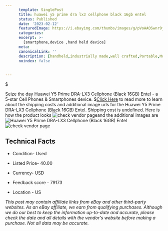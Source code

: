 ```yaml
---
      template: SinglePost
      title: huawei y5 prime dra lx3 cellphone black 16gb entel
      status: Published
      date: '2023-02-12'
      featuredImage: https://i.ebayimg.com/thumbs/images/g/pVoAAOSwnr9j3CB2/s-l225.jpg
      categories: 
      excerpt: >-
        [smartphone,device ,hand held device]
      meta:
      canonicalLink: ''
      description: [handheld,industrially made,well crafted,Portable,Mobile,Compact,Convenient,Lightweight,Maneuverable,Man-portable,Miniature,Carriable,Hand-held,Light,Holdable,Transportable,Mobile device,Pocket-sized,On-the-go,Wireless,Cordless,Compact size,Convenient size, smartphone,device ,hand held device]
      noindex: false
      
        
---
```

$

Seize the day Huawei Y5 Prime DRA-LX3 Cellphone (Black 16GB) Entel - a 5-star Cell Phones & Smartphones device.
$[Click Here](https://www.ebay.com/itm/165919630465?hash=item26a194a481%3Ag%3ApVoAAOSwnr9j3CB2&amdata=enc%3AAQAHAAAA0IorZKxebMc9BWQ5cAoTgOJFV3DKN8sEL68nDr2movDGj%2BBYD%2Friq0tHepg%2BxI9%2FUxdfbdYDihM%2FpUTQOqItcBoeI8bjk5puzw528HwJUXCzTYNFGnfJ62oWm0RSz1ubTEyPEtAIz%2FyXLuZqY4o36qiyGdz0BXiNBznAQLrrziO3JmpvoElSsnFRd4QgFqPrvZ00aSwoIs98zDebPtZJ%2FEN%2BlJMl5zfRApWxWEuHH7NvnqWcHnAgExoVN8j3K7FCgQneOjaWp9uN5%2Fd01WKACFU%3D&mkevt=1&mkcid=1&mkrid=711-53200-19255-0&campid=%253CePNCampaignId%253E&customid=%253CreferenceId%253E&toolid=10049) to read more to learn about the shipping costs and additional image urls for the Huawei Y5 Prime DRA-LX3 Cellphone (Black 16GB) Entel. Shipping cost is undefined. Here is how the product looks ![check vendor page](https://i.ebayimg.com/thumbs/images/g/pVoAAOSwnr9j3CB2/s-l225.jpg)and the additional images are![Huawei Y5 Prime DRA-LX3 Cellphone (Black 16GB) Entel](https://i.ebayimg.com/images/g/pVoAAOSwnr9j3CB2/s-l1600.jpg)![check vendor page](https://origin-galleryplus.ebayimg.com/ws/web/165919630465_2_0_1/225x225.jpg)



 ## Technical Facts 



     
      

 - Condition- Used 


      

 - Listed Price- 40.00 


      

 - Currency- USD 


      

 - Feedback score - 79173 


      

 - Location - US 


      
      

 *_This post may contain affiliate links from eBay and other third-party websites. As an eBay affiliate, we earn from qualifying purchases. Although we do our best to keep the information up-to-date and accurate, please check the date and all details with the vendor's website before making a purchase. Not all data may be accurate._*






